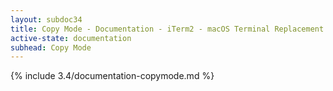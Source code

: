 ```yaml
---
layout: subdoc34
title: Copy Mode - Documentation - iTerm2 - macOS Terminal Replacement
active-state: documentation
subhead: Copy Mode
---
```

{% include 3.4/documentation-copymode.md %}



